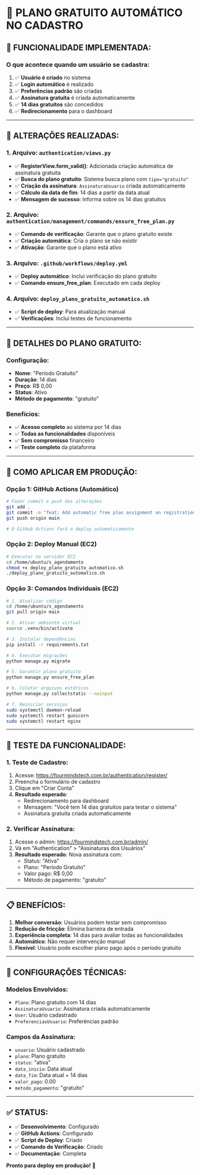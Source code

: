 # 🎁 PLANO GRATUITO AUTOMÁTICO NO CADASTRO

## 🎯 **FUNCIONALIDADE IMPLEMENTADA:**

### **O que acontece quando um usuário se cadastra:**
1. ✅ **Usuário é criado** no sistema
2. ✅ **Login automático** é realizado
3. ✅ **Preferências padrão** são criadas
4. ✅ **Assinatura gratuita** é criada automaticamente
5. ✅ **14 dias gratuitos** são concedidos
6. ✅ **Redirecionamento** para o dashboard

---

## 🔧 **ALTERAÇÕES REALIZADAS:**

### **1. Arquivo: `authentication/views.py`**
- ✅ **RegisterView.form_valid()**: Adicionada criação automática de assinatura gratuita
- ✅ **Busca do plano gratuito**: Sistema busca plano com `tipo="gratuito"`
- ✅ **Criação da assinatura**: `AssinaturaUsuario` criada automaticamente
- ✅ **Cálculo da data de fim**: 14 dias a partir da data atual
- ✅ **Mensagem de sucesso**: Informa sobre os 14 dias gratuitos

### **2. Arquivo: `authentication/management/commands/ensure_free_plan.py`**
- ✅ **Comando de verificação**: Garante que o plano gratuito existe
- ✅ **Criação automática**: Cria o plano se não existir
- ✅ **Ativação**: Garante que o plano está ativo

### **3. Arquivo: `.github/workflows/deploy.yml`**
- ✅ **Deploy automático**: Inclui verificação do plano gratuito
- ✅ **Comando ensure_free_plan**: Executado em cada deploy

### **4. Arquivo: `deploy_plano_gratuito_automatico.sh`**
- ✅ **Script de deploy**: Para atualização manual
- ✅ **Verificações**: Inclui testes de funcionamento

---

## 🎁 **DETALHES DO PLANO GRATUITO:**

### **Configuração:**
- **Nome**: "Período Gratuito"
- **Duração**: 14 dias
- **Preço**: R$ 0,00
- **Status**: Ativo
- **Método de pagamento**: "gratuito"

### **Benefícios:**
- ✅ **Acesso completo** ao sistema por 14 dias
- ✅ **Todas as funcionalidades** disponíveis
- ✅ **Sem compromisso** financeiro
- ✅ **Teste completo** da plataforma

---

## 🚀 **COMO APLICAR EM PRODUÇÃO:**

### **Opção 1: GitHub Actions (Automático)**
```bash
# Fazer commit e push das alterações
git add .
git commit -m "feat: Add automatic free plan assignment on registration"
git push origin main

# O GitHub Actions fará o deploy automaticamente
```

### **Opção 2: Deploy Manual (EC2)**
```bash
# Executar no servidor EC2
cd /home/ubuntu/s_agendamento
chmod +x deploy_plano_gratuito_automatico.sh
./deploy_plano_gratuito_automatico.sh
```

### **Opção 3: Comandos Individuais (EC2)**
```bash
# 1. Atualizar código
cd /home/ubuntu/s_agendamento
git pull origin main

# 2. Ativar ambiente virtual
source .venv/bin/activate

# 3. Instalar dependências
pip install -r requirements.txt

# 4. Executar migrações
python manage.py migrate

# 5. Garantir plano gratuito
python manage.py ensure_free_plan

# 6. Coletar arquivos estáticos
python manage.py collectstatic --noinput

# 7. Reiniciar serviços
sudo systemctl daemon-reload
sudo systemctl restart gunicorn
sudo systemctl restart nginx
```

---

## 🧪 **TESTE DA FUNCIONALIDADE:**

### **1. Teste de Cadastro:**
1. Acesse: https://fourmindstech.com.br/authentication/register/
2. Preencha o formulário de cadastro
3. Clique em "Criar Conta"
4. **Resultado esperado**: 
   - Redirecionamento para dashboard
   - Mensagem: "Você tem 14 dias gratuitos para testar o sistema"
   - Assinatura gratuita criada automaticamente

### **2. Verificar Assinatura:**
1. Acesse o admin: https://fourmindstech.com.br/admin/
2. Vá em "Authentication" > "Assinaturas dos Usuários"
3. **Resultado esperado**: Nova assinatura com:
   - Status: "Ativa"
   - Plano: "Período Gratuito"
   - Valor pago: R$ 0,00
   - Método de pagamento: "gratuito"

---

## 📋 **BENEFÍCIOS:**

1. **Melhor conversão**: Usuários podem testar sem compromisso
2. **Redução de fricção**: Elimina barreira de entrada
3. **Experiência completa**: 14 dias para avaliar todas as funcionalidades
4. **Automático**: Não requer intervenção manual
5. **Flexível**: Usuário pode escolher plano pago após o período gratuito

---

## 🔧 **CONFIGURAÇÕES TÉCNICAS:**

### **Modelos Envolvidos:**
- `Plano`: Plano gratuito com 14 dias
- `AssinaturaUsuario`: Assinatura criada automaticamente
- `User`: Usuário cadastrado
- `PreferenciasUsuario`: Preferências padrão

### **Campos da Assinatura:**
- `usuario`: Usuário cadastrado
- `plano`: Plano gratuito
- `status`: "ativa"
- `data_inicio`: Data atual
- `data_fim`: Data atual + 14 dias
- `valor_pago`: 0.00
- `metodo_pagamento`: "gratuito"

---

## ✅ **STATUS:**
- ✅ **Desenvolvimento**: Configurado
- ✅ **GitHub Actions**: Configurado
- ✅ **Script de Deploy**: Criado
- ✅ **Comando de Verificação**: Criado
- ✅ **Documentação**: Completa

**Pronto para deploy em produção!** 🚀
